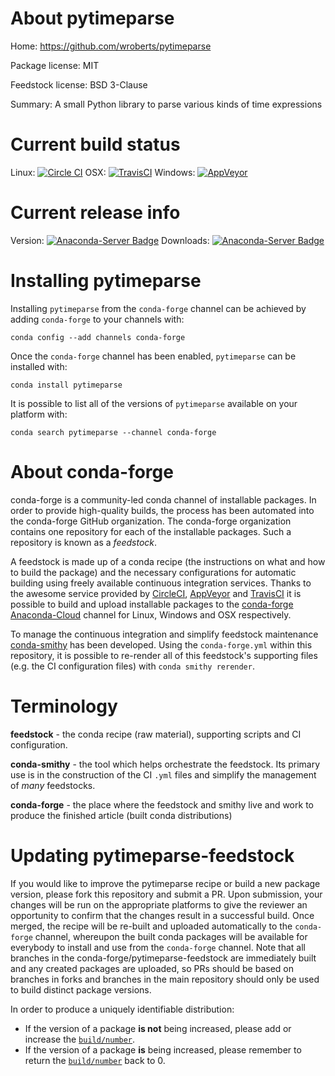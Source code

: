 About pytimeparse
=================

Home: https://github.com/wroberts/pytimeparse

Package license: MIT

Feedstock license: BSD 3-Clause

Summary: A small Python library to parse various kinds of time expressions



Current build status
====================

Linux: [![Circle CI](https://circleci.com/gh/conda-forge/pytimeparse-feedstock.svg?style=shield)](https://circleci.com/gh/conda-forge/pytimeparse-feedstock)
OSX: [![TravisCI](https://travis-ci.org/conda-forge/pytimeparse-feedstock.svg?branch=master)](https://travis-ci.org/conda-forge/pytimeparse-feedstock)
Windows: [![AppVeyor](https://ci.appveyor.com/api/projects/status/github/conda-forge/pytimeparse-feedstock?svg=True)](https://ci.appveyor.com/project/conda-forge/pytimeparse-feedstock/branch/master)

Current release info
====================
Version: [![Anaconda-Server Badge](https://anaconda.org/conda-forge/pytimeparse/badges/version.svg)](https://anaconda.org/conda-forge/pytimeparse)
Downloads: [![Anaconda-Server Badge](https://anaconda.org/conda-forge/pytimeparse/badges/downloads.svg)](https://anaconda.org/conda-forge/pytimeparse)

Installing pytimeparse
======================

Installing `pytimeparse` from the `conda-forge` channel can be achieved by adding `conda-forge` to your channels with:

```
conda config --add channels conda-forge
```

Once the `conda-forge` channel has been enabled, `pytimeparse` can be installed with:

```
conda install pytimeparse
```

It is possible to list all of the versions of `pytimeparse` available on your platform with:

```
conda search pytimeparse --channel conda-forge
```


About conda-forge
=================

conda-forge is a community-led conda channel of installable packages.
In order to provide high-quality builds, the process has been automated into the
conda-forge GitHub organization. The conda-forge organization contains one repository
for each of the installable packages. Such a repository is known as a *feedstock*.

A feedstock is made up of a conda recipe (the instructions on what and how to build
the package) and the necessary configurations for automatic building using freely
available continuous integration services. Thanks to the awesome service provided by
[CircleCI](https://circleci.com/), [AppVeyor](http://www.appveyor.com/)
and [TravisCI](https://travis-ci.org/) it is possible to build and upload installable
packages to the [conda-forge](https://anaconda.org/conda-forge)
[Anaconda-Cloud](http://docs.anaconda.org/) channel for Linux, Windows and OSX respectively.

To manage the continuous integration and simplify feedstock maintenance
[conda-smithy](http://github.com/conda-forge/conda-smithy) has been developed.
Using the ``conda-forge.yml`` within this repository, it is possible to re-render all of
this feedstock's supporting files (e.g. the CI configuration files) with ``conda smithy rerender``.


Terminology
===========

**feedstock** - the conda recipe (raw material), supporting scripts and CI configuration.

**conda-smithy** - the tool which helps orchestrate the feedstock.
                   Its primary use is in the construction of the CI ``.yml`` files
                   and simplify the management of *many* feedstocks.

**conda-forge** - the place where the feedstock and smithy live and work to
                  produce the finished article (built conda distributions)


Updating pytimeparse-feedstock
==============================

If you would like to improve the pytimeparse recipe or build a new
package version, please fork this repository and submit a PR. Upon submission,
your changes will be run on the appropriate platforms to give the reviewer an
opportunity to confirm that the changes result in a successful build. Once
merged, the recipe will be re-built and uploaded automatically to the
`conda-forge` channel, whereupon the built conda packages will be available for
everybody to install and use from the `conda-forge` channel.
Note that all branches in the conda-forge/pytimeparse-feedstock are
immediately built and any created packages are uploaded, so PRs should be based
on branches in forks and branches in the main repository should only be used to
build distinct package versions.

In order to produce a uniquely identifiable distribution:
 * If the version of a package **is not** being increased, please add or increase
   the [``build/number``](http://conda.pydata.org/docs/building/meta-yaml.html#build-number-and-string).
 * If the version of a package **is** being increased, please remember to return
   the [``build/number``](http://conda.pydata.org/docs/building/meta-yaml.html#build-number-and-string)
   back to 0.
